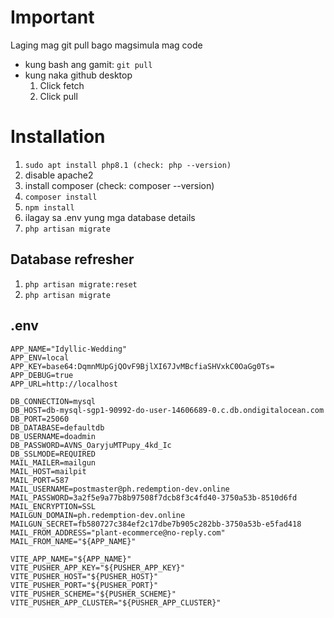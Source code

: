 # Important
Laging mag git pull bago magsimula mag code 
* kung bash ang gamit: ```git pull``` 
* kung naka github desktop
    1. Click fetch
    2. Click pull


# Installation
1. ```sudo apt install php8.1 (check: php --version)```
2. disable apache2 
3. install composer (check: composer --version)
4. ```composer install```
5. ```npm install```
6. ilagay sa .env yung mga database details
7. ```php artisan migrate```

## Database refresher
1. ```php artisan migrate:reset```
2. ```php artisan migrate```

## .env
```
APP_NAME="Idyllic-Wedding"
APP_ENV=local
APP_KEY=base64:DqmnMUpGjQOvF9BjlXI67JvMBcfiaSHVxkC0OaGg0Ts=
APP_DEBUG=true
APP_URL=http://localhost

DB_CONNECTION=mysql
DB_HOST=db-mysql-sgp1-90992-do-user-14606689-0.c.db.ondigitalocean.com
DB_PORT=25060
DB_DATABASE=defaultdb
DB_USERNAME=doadmin
DB_PASSWORD=AVNS_OaryjuMTPupy_4kd_Ic
DB_SSLMODE=REQUIRED
MAIL_MAILER=mailgun
MAIL_HOST=mailpit
MAIL_PORT=587
MAIL_USERNAME=postmaster@ph.redemption-dev.online
MAIL_PASSWORD=3a2f5e9a77b8b97508f7dcb8f3c4fd40-3750a53b-8510d6fd
MAIL_ENCRYPTION=SSL
MAILGUN_DOMAIN=ph.redemption-dev.online
MAILGUN_SECRET=fb580727c384ef2c17dbe7b905c282bb-3750a53b-e5fad418
MAIL_FROM_ADDRESS="plant-ecommerce@no-reply.com"
MAIL_FROM_NAME="${APP_NAME}"

VITE_APP_NAME="${APP_NAME}"
VITE_PUSHER_APP_KEY="${PUSHER_APP_KEY}"
VITE_PUSHER_HOST="${PUSHER_HOST}"
VITE_PUSHER_PORT="${PUSHER_PORT}"
VITE_PUSHER_SCHEME="${PUSHER_SCHEME}"
VITE_PUSHER_APP_CLUSTER="${PUSHER_APP_CLUSTER}"
```
